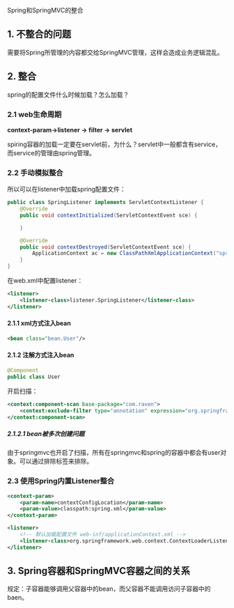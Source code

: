 Spring和SpringMVC的整合

## 1. 不整合的问题

需要将Spring所管理的内容都交给SpringMVC管理，这样会造成业务逻辑混乱。

## 2. 整合

spring的配置文件什么时候加载？怎么加载？

### 2.1 web生命周期

**context-param->listener -> filter -> servlet**

spiring容器的加载一定要在servlet前，为什么？servlet中一般都含有service，而service的管理由spring管理。

### 2.2 手动模拟整合

所以可以在listener中加载spring配置文件：

```java
public class SpringListener implements ServletContextListener {
    @Override
    public void contextInitialized(ServletContextEvent sce) {

    }

    @Override
    public void contextDestroyed(ServletContextEvent sce) {
        ApplicationContext ac = new ClassPathXmlApplicationContext("spring.xml");
    }
}
```

在web.xml中配置listener：

```xml
<listener>
    <listener-class>listener.SpringListener</listener-class>
</listener>
```

#### 2.1.1 xml方式注入bean

```xml
<bean class="bean.User"/>
```

#### 2.1.2 注解方式注入bean

```java
@Component
public class User
```

开启扫描：

```xml
<context:component-scan base-package="com.raven">
    <context:exclude-filter type="annotation" expression="org.springframework.stereotype.Controller"/>
</context:component-scan>
```

##### 2.1.2.1 bean被多次创建问题

由于springmvc也开启了扫描，所有在springmvc和spring的容器中都会有user对象。可以通过排除标签来排除。

### 2.3 使用Spring内置Listener整合

```xml
<context-param>
    <param-name>contextConfigLocation</param-name>
    <param-value>classpath:spring.xml</param-value>
</context-param>

<listener>
    <!-- 默认加载配置文件 web-inf/applicationContext.xml -->
    <listener-class>org.springframework.web.context.ContextLoaderListener</listener-class>
</listener>
```

## 3. Spring容器和SpringMVC容器之间的关系

规定：子容器能够调用父容器中的bean，而父容器不能调用访问子容器中的baen。

